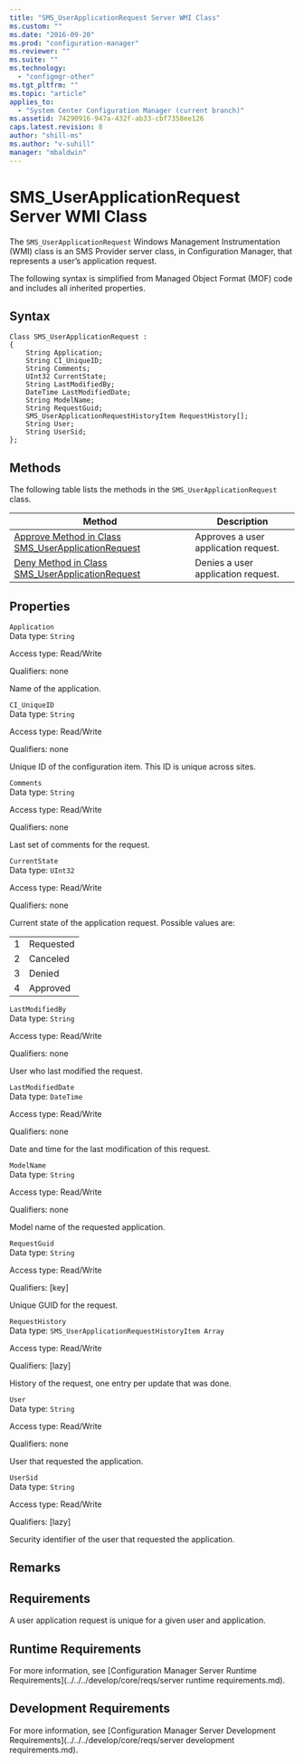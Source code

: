 ```yaml
---
title: "SMS_UserApplicationRequest Server WMI Class"
ms.custom: ""
ms.date: "2016-09-20"
ms.prod: "configuration-manager"
ms.reviewer: ""
ms.suite: ""
ms.technology: 
  - "configmgr-other"
ms.tgt_pltfrm: ""
ms.topic: "article"
applies_to: 
  - "System Center Configuration Manager (current branch)"
ms.assetid: 74290916-947a-432f-ab33-cbf7358ee126
caps.latest.revision: 8
author: "shill-ms"
ms.author: "v-suhill"
manager: "mbaldwin"
---
```

# SMS_UserApplicationRequest Server WMI Class
The `SMS_UserApplicationRequest` Windows Management Instrumentation (WMI) class is an SMS Provider server class, in Configuration Manager, that represents a user’s application request.  
  
 The following syntax is simplified from Managed Object Format (MOF) code and includes all inherited properties.  
  
## Syntax  
  
```  
Class SMS_UserApplicationRequest :    
{  
    String Application;  
    String CI_UniqueID;  
    String Comments;  
    UInt32 CurrentState;  
    String LastModifiedBy;  
    DateTime LastModifiedDate;  
    String ModelName;  
    String RequestGuid;  
    SMS_UserApplicationRequestHistoryItem RequestHistory[];  
    String User;  
    String UserSid;  
};  
```  
  
## Methods  
 The following table lists the methods in the `SMS_UserApplicationRequest` class.  
  
|Method|Description|  
|------------|-----------------|  
|[Approve Method in Class SMS_UserApplicationRequest](../../../develop/reference/apps/approve-method-in-class-sms_userapplicationrequest.md)|Approves a user application request.|  
|[Deny Method in Class SMS_UserApplicationRequest](../../../develop/reference/apps/deny-method-in-class-sms_userapplicationrequest.md)|Denies a user application request.|  
  
## Properties  
 `Application`  
 Data type: `String`  
  
 Access type: Read/Write  
  
 Qualifiers: none  
  
 Name of the application.  
  
 `CI_UniqueID`  
 Data type: `String`  
  
 Access type: Read/Write  
  
 Qualifiers: none  
  
 Unique ID of the configuration item. This ID is unique across sites.  
  
 `Comments`  
 Data type: `String`  
  
 Access type: Read/Write  
  
 Qualifiers: none  
  
 Last set of comments for the request.  
  
 `CurrentState`  
 Data type: `UInt32`  
  
 Access type: Read/Write  
  
 Qualifiers: none  
  
 Current state of the application request. Possible values are:  
  
|||  
|-|-|  
|1|Requested|  
|2|Canceled|  
|3|Denied|  
|4|Approved|  
  
 `LastModifiedBy`  
 Data type: `String`  
  
 Access type: Read/Write  
  
 Qualifiers: none  
  
 User who last modified the request.  
  
 `LastModifiedDate`  
 Data type: `DateTime`  
  
 Access type: Read/Write  
  
 Qualifiers: none  
  
 Date and time for the last modification of this request.  
  
 `ModelName`  
 Data type: `String`  
  
 Access type: Read/Write  
  
 Qualifiers: none  
  
 Model name of the requested application.  
  
 `RequestGuid`  
 Data type: `String`  
  
 Access type: Read/Write  
  
 Qualifiers: [key]  
  
 Unique GUID for the request.  
  
 `RequestHistory`  
 Data type: `SMS_UserApplicationRequestHistoryItem Array`  
  
 Access type: Read/Write  
  
 Qualifiers: [lazy]  
  
 History of the request, one entry per update that was done.  
  
 `User`  
 Data type: `String`  
  
 Access type: Read/Write  
  
 Qualifiers: none  
  
 User that requested the application.  
  
 `UserSid`  
 Data type: `String`  
  
 Access type: Read/Write  
  
 Qualifiers: [lazy]  
  
 Security identifier of the user that requested the application.  
  
## Remarks  
  
## Requirements  
 A user application request is unique for a given user and application.  
  
## Runtime Requirements  
 For more information, see [Configuration Manager Server Runtime Requirements](../../../develop/core/reqs/server runtime requirements.md).  
  
## Development Requirements  
 For more information, see [Configuration Manager Server Development Requirements](../../../develop/core/reqs/server development requirements.md).